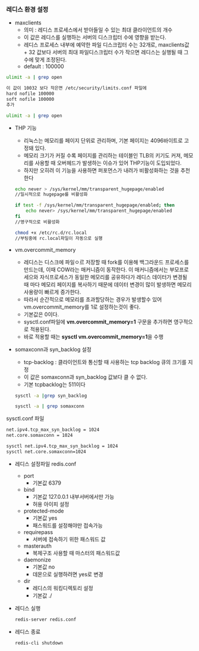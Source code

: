 ### 레디스 환경 설정

- maxclients
    - 의미 : 레디스 프로세스에서 받아들일 수 있는 최대 클라이언트의 개수
    - 이 값은 레디스를 실행하는 서버의 디스크립터 수에 영향을 받는다.
    - 레디스 프로세스 내부에 예약한 파일 디스크립터 수는 32개로, maxclients값 + 32 값보다 서버의 최대 파일디스크립터 수가 작으면 레디스는 실행될 때 그 수에 맞게 조정된다.
    - default : 100000

```bash
ulimit -a | grep open

이 값이 10032 보다 작은면 /etc/security/limits.conf 파일에 
hard nofile 100000
soft nofile 100000
추가

ulimit -a | grep open
```

- THP 기능
    - 리눅스는 메모리를 페이지 단위로 관리하며, 기본 페이지는 4096바이트로 고정돼 있다.
    - 메모리 크기가 커질 수록 페이지를 관리하는 테이블인 TLB의 키기도 커져, 메모리를 사용할 때 오버헤드가 발생하는 이슈가 있어 THP기능이 도입되었다.
    - 하지만 오히려 이 기능을 사용하면 퍼포먼스가 내려가 비활성화하는 것을 추천한다
    
    ```bash
    echo never > /sys/kernel/mm/transparent_hugepage/enabled
    //일시적으로 hugepage를 비활성화
    
    if test -f /sys/kernel/mm/transparent_hugepage/enabled; then
    	echo never> /sys/kernel/mm/transparent_hugepage/enabled
    fi
    //영구적으로 비활성화
    
    chmod +x /etc/rc.d/rc.local
    //부팅중에 rc.local파일이 자동으로 실행
    ```
    
- vm.overcommit_memory
    - 레디스는 디스크에 파일ㅇ르 저장할 때 fork를 이용해 백그라운드 프로세스를 만드는데, 이때 COW라는 매커니즘이 동작한다. 이 매커니즘에서는 부모프로세으와 자식프로세스가 동일한 메모리를 공유하다가 레디스 데이터가 변경될 때 마다 메모리 페이지를 복사하기 때문에 데이터 변경이 많이 발생하면 메모리 사용량이 빠르게 증가한다.
    - 따라서 순간적으로 메모리를 초과할당하는 경우가 발생할수 있어 vm.overcommit_memory를 1로 설정하는것이 좋다.
    - 기본값은 0이다.
    - sysctl.conf파일에 **vm.overcommit_memory=1** 구문을 추가하면 영구적으로 적용된다.
    - 바로 적용할 때는 **sysctl vm.overcommit_memory=1**을 수행
- somaxconn과 syn_backlog 설정
    - tcp-backlog : 클라이언트와 통신할 때 사용하는 tcp backlog 큐의 크기를 지정
    - 이 값은 somaxconn과 syn_backlog 값보다 클 수 없다.
    - 기본 tcpbacklog는 511이다
    
    ```bash
    sysctl -a |grep syn_backlog 
    
    sysctl -a | grep somaxconn
    ```
    

sysctl.conf 파일

```bash
net.ipv4.tcp_max_syn_backlog = 1024
net.core.somaxconn = 1024

sysctl net.ipv4.tcp_max_syn_backlog = 1024
sysctl net.core.somaxconn=1024
```

- 레디스 설정파일 redis.conf
    - port
        - 기본값 6379
    - bind
        - 기본값 127.0.0.1 내부서버에서만 가능
        - 허용 아이피 설정
    - protected-mode
        - 기본값 yes
        - 패스워드를 설정해야만 접속가능
    - requirepass
        - 서버에 접속하기 위한 패스워드 값
    - masterauth
        - 복제구조 사용할 때 마스터의 패스워드값
    - daemonize
        - 기본값 no
        - 데몬으로 실행하려면 yes로 변경
    - dir
        - 레디스의 워킹디렉토리 설정
        - 기본값 ./
- 레디스 실행
    
    ```bash
    redis-server redis.conf
    
    ```
    
- 레디스 종료
    
    ```bash
    redis-cli shutdown
    ```